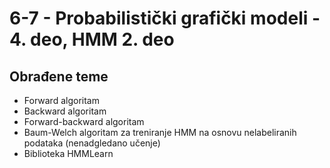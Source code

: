 # 6-7 - Probabilistički grafički modeli - 4. deo, HMM 2. deo
## Obrađene teme
* Forward algoritam
* Backward algoritam
* Forward-backward algoritam
* Baum-Welch algoritam za treniranje HMM na osnovu nelabeliranih podataka (nenadgledano učenje)
* Biblioteka HMMLearn